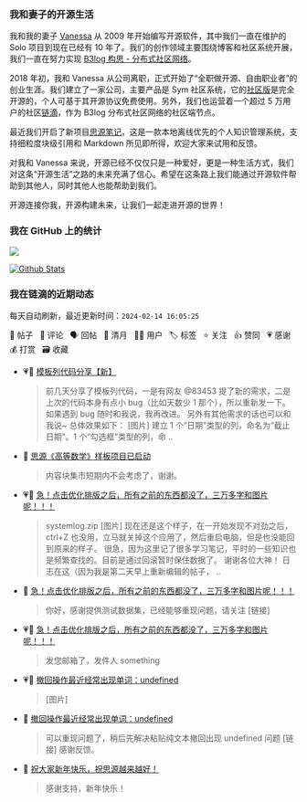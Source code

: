 ### 我和妻子的开源生活

我和我的妻子 [Vanessa](https://github.com/Vanessa219) 从 2009 年开始编写开源软件，其中我们一直在维护的 Solo 项目到现在已经有 10 年了。我们的创作领域主要围绕博客和社区系统开展，我们一直在努力实现 [B3log 构思 - 分布式社区网络](https://ld246.com/article/1546941897596)。

2018 年初，我和 Vanessa 从公司离职，正式开始了“全职做开源、自由职业者”的创业生涯。我们建立了一家公司，主要产品是 Sym 社区系统，它的[社区版](https://github.com/88250/symphony)是完全开源的，个人可基于其开源协议免费使用。另外，我们也运营着一个超过 5 万用户的社区[链滴](https://ld246.com)，作为 B3log 分布式社区网络的社区端节点。

最近我们开启了新项目[思源笔记](https://github.com/siyuan-note/siyuan)，这是一款本地离线优先的个人知识管理系统，支持细粒度块级引用和 Markdown 所见即所得，欢迎大家来试用和反馈。

对我和 Vanessa 来说，开源已经不仅仅只是一种爱好，更是一种生活方式，我们对这条“开源生活”之路的未来充满了信心。希望在这条路上我们能通过开源软件帮助到其他人，同时其他人也能帮助到我们。

开源连接你我，开源构建未来，让我们一起走进开源的世界！

### 我在 GitHub 上的统计

<a title="Hits" target="_blank" href="https://github.com/88250/88250"><img src="https://hits.b3log.org/88250/88250.svg"></a>

[![Github Stats](https://github-readme-stats.vercel.app/api?username=88250&theme=tokyonight&show_icons=true)](https://github.com/88250)

<!--events start -->

### 我在链滴的近期动态

每天自动刷新，最近更新时间：`2024-02-14 16:05:25`

📝 帖子 &nbsp; 💬 评论 &nbsp; 🗣 回帖 &nbsp; 🌙 清月 &nbsp; 👨‍💻 用户 &nbsp; 🏷️ 标签 &nbsp; ⭐️ 关注 &nbsp; 👍 赞同 &nbsp; 💗 感谢 &nbsp; 💰 打赏 &nbsp; 🗃 收藏

* 💗📝 [模板列代码分享【新】](https://ld246.com/article/1704882883131)

  > 前几天分享了模板列代码，一是有网友 @83453 提了新的需求，二是上次的代码本身有点小 bug（比如天数少 1 那个），所以重新发一下。 如果遇到 bug 随时和我说，我再改进。 另外有其他需求的话也可以和我说~ 总体效果如下： [图片] 建立 1 个“日期”类型的列，命名为“截止日期”。1 个“勾选框”类型的列，命 ..
* 💬 [思源《高等数学》样板项目已启动](https://ld246.com/article/1706783981421/comment/1707824143175#comments)

  > 内容块集市短期内不会考虑了，谢谢。
* 💗📝 [急！点击优化排版之后，所有之前的东西都没了，三万多字和图片呢！！！](https://ld246.com/article/1707647076145)

  > systemlog.zip [图片] 现在还是这个样子，在一开始发现不对劲之后，ctrl+Z 也没用，立马就关掉这个应用了，然后重启电脑，但是也没能回到原来的样子。 很急，因为这里记了很多学习笔记，平时的一些知识也是频繁查找的。目前是通过回滚暂时保住数据了。 谢谢各位大神！ 日志在这（因为我是第二天早上重新编辑的帖子， ..
* 💬 [急！点击优化排版之后，所有之前的东西都没了，三万多字和图片呢！！！](https://ld246.com/article/1707647076145/comment/1707792518027#comments)

  > 你好，感谢提供测试数据集，已经能够重现问题，请关注 [链接]
* 💗💬 [急！点击优化排版之后，所有之前的东西都没了，三万多字和图片呢！！！](https://ld246.com/article/1707647076145/comment/1707728218217#comments)

  > 发您邮箱了，发件人 something
* 💗📝 [撤回操作最近经常出现单词：undefined](https://ld246.com/article/1707705418654)

  > [图片]
* 💬 [撤回操作最近经常出现单词：undefined](https://ld246.com/article/1707705418654/comment/1707708850454#comments)

  > 可以重现问题了，稍后先解决粘贴纯文本撤回出现 undefined 问题 [链接] 感谢反馈。
* 💬 [祝大家新年快乐，祝思源越来越好！](https://ld246.com/article/1707632134415/comment/1707708637242#comments)

  > 感谢支持，新年快乐！


<!--events end -->
